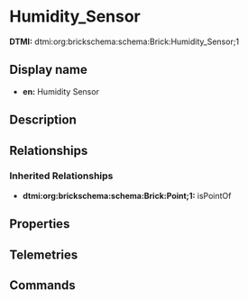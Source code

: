 # Humidity_Sensor
**DTMI:** dtmi:org:brickschema:schema:Brick:Humidity_Sensor;1
## Display name
- **en:** Humidity Sensor
## Description
## Relationships
### Inherited Relationships
* **dtmi:org:brickschema:schema:Brick:Point;1:** isPointOf
## Properties
## Telemetries
## Commands
